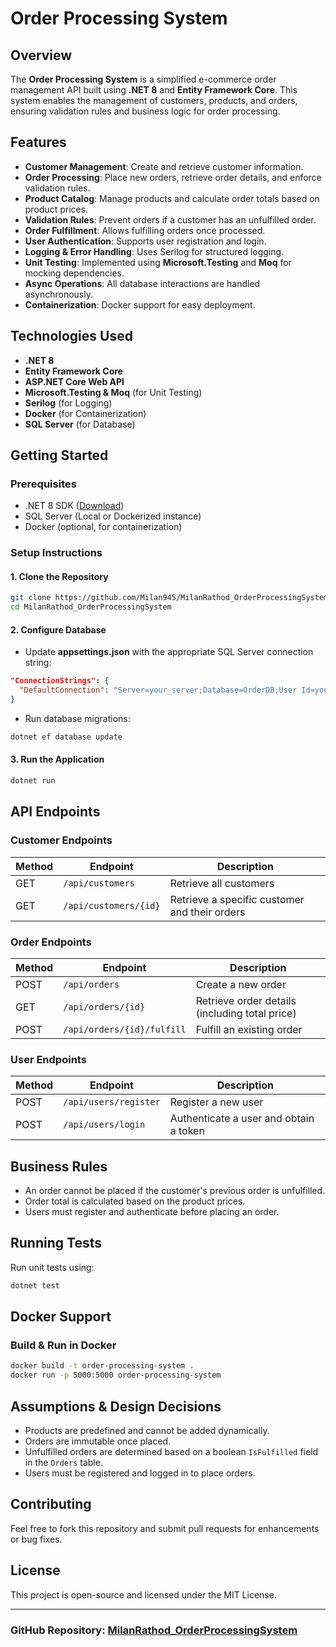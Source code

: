 # Order Processing System

## Overview
The **Order Processing System** is a simplified e-commerce order management API built using **.NET 8** and **Entity Framework Core**. This system enables the management of customers, products, and orders, ensuring validation rules and business logic for order processing.

## Features
- **Customer Management**: Create and retrieve customer information.
- **Order Processing**: Place new orders, retrieve order details, and enforce validation rules.
- **Product Catalog**: Manage products and calculate order totals based on product prices.
- **Validation Rules**: Prevent orders if a customer has an unfulfilled order.
- **Order Fulfillment**: Allows fulfilling orders once processed.
- **User Authentication**: Supports user registration and login.
- **Logging & Error Handling**: Uses Serilog for structured logging.
- **Unit Testing**: Implemented using **Microsoft.Testing** and **Moq** for mocking dependencies.
- **Async Operations**: All database interactions are handled asynchronously.
- **Containerization**: Docker support for easy deployment.

## Technologies Used
- **.NET 8**
- **Entity Framework Core**
- **ASP.NET Core Web API**
- **Microsoft.Testing & Moq** (for Unit Testing)
- **Serilog** (for Logging)
- **Docker** (for Containerization)
- **SQL Server** (for Database)

## Getting Started
### Prerequisites
- .NET 8 SDK ([Download](https://dotnet.microsoft.com/en-us/download/dotnet/8.0))
- SQL Server (Local or Dockerized instance)
- Docker (optional, for containerization)

### Setup Instructions
#### 1. Clone the Repository
```sh
git clone https://github.com/Milan945/MilanRathod_OrderProcessingSystem.git
cd MilanRathod_OrderProcessingSystem
```
#### 2. Configure Database
- Update **appsettings.json** with the appropriate SQL Server connection string:
```json
"ConnectionStrings": {
  "DefaultConnection": "Server=your_server;Database=OrderDB;User Id=your_user;Password=your_password;"
}
```
- Run database migrations:
```sh
dotnet ef database update
```
#### 3. Run the Application
```sh
dotnet run
```

## API Endpoints
### Customer Endpoints
| Method | Endpoint | Description |
|--------|---------|-------------|
| GET | `/api/customers` | Retrieve all customers |
| GET | `/api/customers/{id}` | Retrieve a specific customer and their orders |

### Order Endpoints
| Method | Endpoint | Description |
|--------|---------|-------------|
| POST | `/api/orders` | Create a new order |
| GET | `/api/orders/{id}` | Retrieve order details (including total price) |
| POST | `/api/orders/{id}/fulfill` | Fulfill an existing order |

### User Endpoints
| Method | Endpoint | Description |
|--------|---------|-------------|
| POST | `/api/users/register` | Register a new user |
| POST | `/api/users/login` | Authenticate a user and obtain a token |

## Business Rules
- An order cannot be placed if the customer's previous order is unfulfilled.
- Order total is calculated based on the product prices.
- Users must register and authenticate before placing an order.

## Running Tests
Run unit tests using:
```sh
dotnet test
```

## Docker Support
### Build & Run in Docker
```sh
docker build -t order-processing-system .
docker run -p 5000:5000 order-processing-system
```

## Assumptions & Design Decisions
- Products are predefined and cannot be added dynamically.
- Orders are immutable once placed.
- Unfulfilled orders are determined based on a boolean `IsFulfilled` field in the `Orders` table.
- Users must be registered and logged in to place orders.

## Contributing
Feel free to fork this repository and submit pull requests for enhancements or bug fixes.

## License
This project is open-source and licensed under the MIT License.

---
### GitHub Repository: [MilanRathod_OrderProcessingSystem](https://github.com/Milan945/MilanRathod_OrderProcessingSystem)


